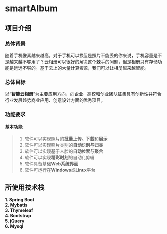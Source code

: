 # smartAlbum

## 项目介绍

### 总体背景

随着手机像素越来越高，对于手机可以换但是照片不能丢的你来说，手机容量是不是越来越不够用了？云相册可以很好的解决这个棘手的问题，但是相册只有存储功能是远远不够的。基于云上的大量计算资源，我们可以让相册越来越智能。

### 总体目标

以“**智能云相册**”为主要应用方向，向企业、高校和创业团队征集具有创新性并符合行业发展趋势商业应用、创意设计方面的优秀项目。

### 功能要求

#### 基本功能

> 1. 软件可以实现照片的**批量上传、下载**和**展示**
> 2. 软件可以实现照片类别的**自动识别与归类**
> 3. 软件可以实现基于人脸的**自动检索与聚合**
> 4. 软件可以实现**精彩时刻**的自动化剪辑
> 5. 软件具备基础**Web系统界面**
> 6. 软件可运行在**Windows**或**Linux**平台

## 所使用技术栈

**1. Spring Boot**  
**2. Mybatis**  
**3. Thymeleaf**  
**4. Bootstrap**  
**5. jQuery**  
**6. Mysql**